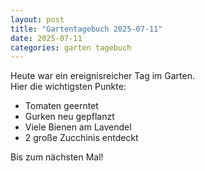 ```yaml
---
layout: post
title: "Gartentagebuch 2025-07-11"
date: 2025-07-11
categories: garten tagebuch
---
```


Heute war ein ereignisreicher Tag im Garten.  
Hier die wichtigsten Punkte:

- Tomaten geerntet
- Gurken neu gepflanzt
- Viele Bienen am Lavendel
- 2 große Zucchinis entdeckt

Bis zum nächsten Mal!


